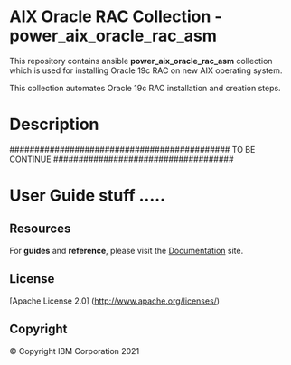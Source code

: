 <!-- This should be the location of the title of the repository, normally the short name -->
# AIX Oracle RAC Collection - power_aix_oracle_rac_asm

This repository contains ansible **power_aix_oracle_rac_asm** collection which is used for installing Oracle 19c RAC on new AIX operating system.

This collection automates Oracle 19c RAC installation and creation steps.

# Description

############################################ TO BE CONTINUE ####################################


# User Guide stuff .....





## Resources

For **guides** and **reference**, please visit the [Documentation](https://github.com/IBM/ansible-power-aix-oracle-asm/tree/main/docs/) site.

## License

[Apache License 2.0] (http://www.apache.org/licenses/)
## Copyright

© Copyright IBM Corporation 2021

